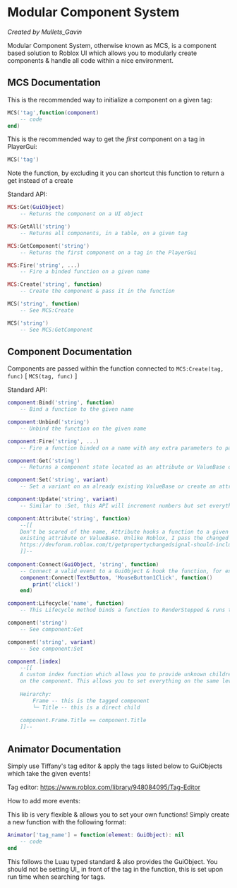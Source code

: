 # Modular Component System
*Created by Mullets_Gavin*

Modular Component System, otherwise known as MCS, is a component based solution to Roblox UI which allows you to modularly create components & handle all code within a nice environment.

## MCS Documentation
This is the recommended way to initialize a component on a given tag:

```lua
MCS('tag',function(component)
    -- code
end)
```

This is the recommended way to get the *first* component on a tag in PlayerGui:
```lua
MCS('tag')
```

Note the function, by excluding it you can shortcut this function to return a get instead of a create

Standard API:

```lua
MCS:Get(GuiObject)
    -- Returns the component on a UI object

MCS:GetAll('string')
    -- Returns all components, in a table, on a given tag

MCS:GetComponent('string')
    -- Returns the first component on a tag in the PlayerGui

MCS:Fire('string', ...)
    -- Fire a binded function on a given name

MCS:Create('string', function)
    -- Create the component & pass it in the function

MCS('string', function)
    -- See MCS:Create

MCS('string')
    -- See MCS:GetComponent
```

## Component Documentation
Components are passed within the function connected to `MCS:Create(tag, func)` [ `MCS(tag, func)` ]

Standard API:

```lua
component:Bind('string', function)
    -- Bind a function to the given name

component:Unbind('string')
    -- Unbind the function on the given name

component:Fire('string', ...)
    -- Fire a function binded on a name with any extra parameters to pass

component:Get('string')
    -- Returns a component state located as an attribute or ValueBase on/in a Configuration [a class]

component:Set('string', variant)
    -- Set a variant on an already existing ValueBase or create an attribute

component:Update('string', variant)
    -- Similar to :Set, this API will increment numbers but set everything else & requires the state to already be existing

component:Attribute('string', function)
    --[[
    Don't be scared of the name, Attribute hooks a function to a given name on an already
    existing attribute or ValueBase. Unlike Roblox, I pass the changed value. Please support:
    https://devforum.roblox.com/t/getpropertychangedsignal-should-include-the-new-value-in-the-callback/108616/11?u=mullets_gavin
    ]]--
    
component:Connect(GuiObject, 'string', function)
    -- Connect a valid event to a GuiObject & hook the function, for example:
    component:Connect(TextButton, 'MouseButton1Click', function()
        print('click!')
    end)

component:Lifecycle('name', function)
    -- This Lifecycle method binds a function to RenderStepped & runs the code as long as the element is Visible = true

component('string')
    -- See component:Get

component('string', variant)
    -- See component:Set

component.[index]
    --[[
    A custom index function which allows you to provide unknown children/props to the index
    on the component. This allows you to set everything on the same level:
    
    Heirarchy:
        Frame -- this is the tagged component
        └─ Title -- this is a direct child
    
    component.Frame.Title == component.Title
    ]]--
```

## Animator Documentation
Simply use Tiffany's tag editor & apply the tags listed below
to GuiObjects which take the given events!

Tag editor:
https://www.roblox.com/library/948084095/Tag-Editor

How to add more events:

This lib is very flexible & allows you to set your own functions! Simply
create a new function with the following format:

```lua
Animator['tag_name'] = function(element: GuiObject): nil
    -- code
end
```

This follows the Luau typed standard & also provides the GuiObject. You should not be setting
UI_ in front of the tag in the function, this is set upon run time when searching for tags.